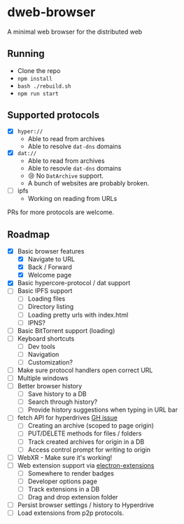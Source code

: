 # dweb-browser
A minimal web browser for the distributed web

## Running

- Clone the repo
- `npm install`
- `bash ./rebuild.sh`
- `npm run start`

## Supported protocols

- [x] `hyper://`
	- Able to read from archives
	- Able to resolve `dat-dns` domains
- [x] `dat://`
	- Able to read from archives
	- Able to resovle `dat-dns` domains
	- 😢 No `DatArchive` support.
	- A bunch of websites are probably broken.
- [ ] ipfs
	- Working on reading from URLs

PRs for more protocols are welcome.

## Roadmap

- [x] Basic browser features
	- [x] Navigate to URL
	- [x] Back / Forward
	- [x] Welcome page
- [x] Basic hypercore-protocol / dat support
- [ ] Basic IPFS support
	- [ ] Loading files
	- [ ] Directory listing
	- [ ] Loading pretty urls with index.html
	- [ ] IPNS?
- [ ] Basic BitTorrent support (loading)
- [ ] Keyboard shortcuts
	- [ ] Dev tools
	- [ ] Navigation
	- [ ] Customization?
- [ ] Make sure protocol handlers open correct URL
- [ ] Multiple windows
- [ ] Better browser history
	- [ ] Save history to a DB
	- [ ] Search through history?
	- [ ] Provide history suggestions when typing in URL bar
- [ ] fetch API for hyperdrives [GH issue](https://github.com/cliqz-oss/dat-webext/issues/159)
	- [ ] Creating an archive (scoped to page origin)
	- [ ] PUT/DELETE methods for files / folders
	- [ ] Track created archives for origin in a DB
	- [ ] Access control prompt for writing to origin
- [ ] WebXR - Make sure it's working!
- [ ] Web extension support via [electron-extensions](https://github.com/sentialx/electron-extensions)
	- [ ] Somewhere to render badges
	- [ ] Developer options page
	- [ ] Track extensions in a DB
	- [ ] Drag and drop extension folder
- [ ] Persist browser settings / history to Hyperdrive
- [ ] Load extensions from p2p protocols.
